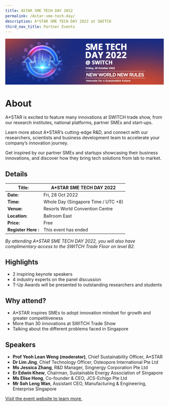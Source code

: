 ```yaml
---
title: ASTAR SME TECH DAY 2022
permalink: /Astar-sme-tech-day/
description: A*STAR SME TECH DAY 2022 at SWITCH
third_nav_title: Partner Events
---
```

![SME TECH DAY 2022 at SWITCH](/images/smetechday2022_web-banner-a(1000x290)-v2-(3).jpg)
# **About**
A\*STAR is excited to feature many innovations at SWITCH trade show, from our research institutes, national platforms, partner SMEs and start-ups.

Learn more about A\*STAR’s cutting-edge R&D, and connect with our researchers, scientists and business development team to accelerate your company’s innovation journey.

Get inspired by our partner SMEs and startups showcasing their business innovations, and discover how they bring tech solutions from lab to market.

## **Details**

| **Title:** | **A\*STAR SME TECH DAY 2022** |
| -------- | -------- |
|**Date:** | Fri, 28 Oct 2022 |
| **Time:** | Whole Day (Singapore Time / UTC +8) |
|**Venue:** | Resorts World Convention Centre |
|**Location:** | Ballroom East |
|**Price:** | Free |
|**Register Here :** | This event has ended |

*By attending A\*STAR SME TECH DAY 2022, you will also have complimentary access to the SWITCH Trade Floor on level B2.*

## **Highlights**
* 2 inspiring keynote speakers 
* 4 industry experts on the panel discussion 
*  T-Up Awards will be presented to outstanding researchers and students

## **Why attend?**
* A\*STAR inspires SMEs to adopt innovation mindset for growth and greater competitiveness
* More than 30 innovations at SWITCH Trade Show 
* Talking about the different problems faced in Singapore

## **Speakers**
* **Prof Yeoh Lean Weng (moderator)**, Chief Sustainability Officer, A\*STAR
* **Dr Lim Jing**, Chief Technology Officer, Osteopore International Pte Ltd
* **Ms Jessica Zhang**, R&D Manager, Singnergy Corporation Pte Ltd
* **Er Edwin Khew**, Chairman, Sustainable Energy Association of Singapore
* **Ms Elise Hong**, Co-founder & CEO, JCS-Echigo Pte Ltd
* **Mr Soh Leng Wan**, Assistant CEO, Manufacturing & Engineering, Enterprise Singapore

[Visit the event website to learn more.](https://www.a-star.edu.sg/switch-2022/a-star-switch-2022)